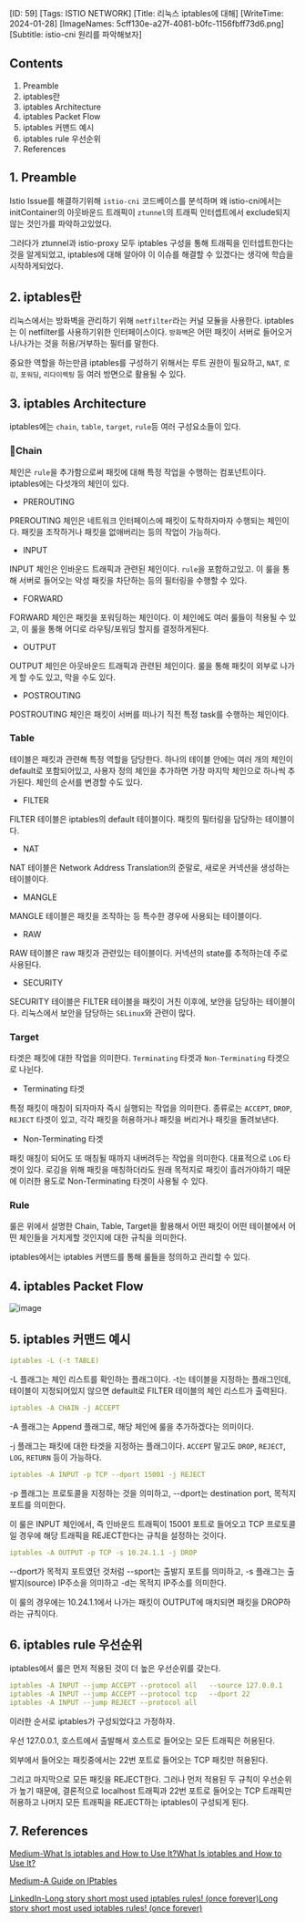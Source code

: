 [ID: 59]
[Tags: ISTIO NETWORK]
[Title: 리눅스 iptables에 대해]
[WriteTime: 2024-01-28]
[ImageNames: 5cff130e-a27f-4081-b0fc-1156fbff73d6.png]
[Subtitle: istio-cni 원리를 파악해보자]


## Contents

1. Preamble
2. iptables란
3. iptables Architecture
4. iptables Packet Flow 
5. iptables 커맨드 예시
6. iptables rule 우선순위
7. References

## 1. Preamble


Istio Issue를 해결하기위해 `istio-cni` 코드베이스를 분석하며 왜 istio-cni에서는 initContainer의 아웃바운드 트래픽이 `ztunnel`의 트래픽 인터셉트에서 exclude되지 않는 것인가를 파악하고있었다. 

그러다가 ztunnel과 istio-proxy 모두 iptables 구성을 통해 트래픽을 인터셉트한다는 것을 알게되었고, iptables에 대해 알아야 이 이슈를 해결할 수 있겠다는 생각에 학습을 시작하게되었다.

## 2. iptables란


리눅스에서는 방화벽을 관리하기 위해 `netfilter`라는 커널 모듈을 사용한다. iptables는 이 netfilter를 사용하기위한 인터페이스이다. `방화벽`은 어떤 패킷이 서버로 들어오거나/나가는 것을 허용/거부하는 필터를 말한다.

중요한 역할을 하는만큼 iptables를 구성하기 위해서는 루트 권한이 필요하고, `NAT`, `로깅`, `포워딩`, `리다이렉팅` 등 여러 방면으로 활용될 수 있다.

## 3. iptables Architecture


iptables에는 `chain`, `table`, `target`, `rule`등 여러 구성요소들이 있다.

### Chain


체인은 `rule`을 추가함으로써 패킷에 대해 특정 작업을 수행하는 컴포넌트이다. iptables에는 다섯개의 체인이 있다.


- PREROUTING

PREROUTING 체인은 네트워크 인터페이스에 패킷이 도착하자마자 수행되는 체인이다. 패킷을 조작하거나 패킷을 없애버리는 등의 작업이 가능하다.


- INPUT

INPUT 체인은 인바운드 트래픽과 관련된 체인이다. `rule`을 포함하고있고. 이 룰을 통해 서버로 들어오는 악성 패킷을 차단하는 등의 필터링을 수행할 수 있다.


- FORWARD

FORWARD 체인은 패킷을 포워딩하는 체인이다. 이 체인에도 여러 룰들이 적용될 수 있고, 이 룰을 통해 어디로 라우팅/포워딩 할지를 결정하게된다.


- OUTPUT

OUTPUT 체인은 아웃바운드 트래픽과 관련된 체인이다. 룰을 통해 패킷이 외부로 나가게 할 수도 있고, 막을 수도 있다.


- POSTROUTING

POSTROUTING 체인은 패킷이 서버를 떠나기 직전 특정 task를 수행하는 체인이다. 

### Table


테이블은 패킷과 관련해 특정 역할을 담당한다. 하나의 테이블 안에는 여러 개의 체인이 default로 포함되어있고, 사용자 정의 체인을 추가하면 가장 마지막 체인으로 하나씩 추가된다. 체인의 순서를 변경할 수도 있다.


- FILTER

FILTER 테이블은 iptables의 default 테이블이다. 패킷의 필터링을 담당하는 테이블이다.


- NAT

NAT 테이블은 Network Address Translation의 준말로, 새로운 커넥션을 생성하는 테이블이다.


- MANGLE

MANGLE 테이블은 패킷을 조작하는 등 특수한 경우에 사용되는 테이블이다.


- RAW

RAW 테이블은 raw 패킷과 관련있는 테이블이다. 커넥션의 state를 추적하는데 주로 사용된다.


- SECURITY

SECURITY 테이블은 FILTER 테이블을 패킷이 거친 이후에, 보안을 담당하는 테이블이다. 리눅스에서 보안을 담당하는 `SELinux`와 관련이 많다.

### Target


타겟은 패킷에 대한 작업을 의미한다. `Terminating` 타겟과 `Non-Terminating` 타겟으로 나뉜다.


- Terminating 타겟

특정 패킷이 매칭이 되자마자 즉시 실행되는 작업을 의미한다. 종류로는 `ACCEPT`, `DROP`, `REJECT` 타겟이 있고, 각각 패킷을 허용하거나 패킷을 버리거나 패킷을 돌려보낸다.


- Non-Terminating 타겟

패킷 매칭이 되어도 또 매칭될 때까지 내버려두는 작업을 의미한다. 대표적으로 `LOG` 타겟이 있다. 로깅을 위해 패킷을 매칭하더라도 원래 목적지로 패킷이 흘러가야하기 때문에 이러한 용도로 Non-Terminating 타겟이 사용될 수 있다.

### Rule


룰은 위에서 설명한 Chain, Table, Target을 활용해서 어떤 패킷이 어떤 테이블에서 어떤 체인들을 거치게할 것인지에 대한 규칙을 의미한다.

iptables에서는 iptables 커맨드를 통해 룰들을 정의하고 관리할 수 있다.

## 4. iptables Packet Flow


![image](https://res.craft.do/user/full/6deb5b3a-d995-5f97-e85b-e7c3c5f9702a/doc/B9CA67CA-CDD1-4ADF-8929-61EE6D8E6B9F/69A97DE6-62AF-4C71-9920-A47EB353F260_2/vuGROe1lG7oPE47Iu0W3HYIycmQoMWiOR7padkhJTmcz/Image.png)

## 5. iptables 커맨드 예시


```yaml
iptables -L (-t TABLE)
```


-L 플래그는 체인 리스트를 확인하는 플래그이다. -t는 테이블을 지정하는 플래그인데, 테이블이 지정되어있지 않으면 default로 FILTER 테이블의 체인 리스트가 출력된다.

```yaml
iptables -A CHAIN -j ACCEPT
```


-A 플래그는 Append 플래그로, 해당 체인에 룰을 추가하겠다는 의미이다.

-j 플래그는 패킷에 대한 타겟을 지정하는 플래그이다. `ACCEPT` 말고도 `DROP`, `REJECT`, `LOG`, `RETURN` 등이 가능하다.

```yaml
iptables -A INPUT -p TCP --dport 15001 -j REJECT
```


-p 플래그는 프로토콜을 지정하는 것을 의미하고, --dport는 destination port, 목적지 포트를 의미한다.

이 룰은 INPUT 체인에서, 즉 인바운드 트래픽이 15001 포트로 들어오고 TCP 프로토콜일 경우에 해당 트래픽을 REJECT한다는 규칙을 설정하는 것이다.

```yaml
iptables -A OUTPUT -p TCP -s 10.24.1.1 -j DROP
```


--dport가 목적지 포트였던 것처럼 --sport는 출발지 포트를 의미하고, -s 플래그는 출발지(source) IP주소을 의미하고 -d는 목적지 IP주소를 의미한다.

이 룰의 경우에는 10.24.1.1에서 나가는 패킷이 OUTPUT에 매치되면 패킷을 DROP하라는 규칙이다.

## 6. iptables rule 우선순위


iptables에서 룰은 먼저 적용된 것이 더 높은 우선순위를 갖는다.

```yaml
iptables -A INPUT --jump ACCEPT --protocol all   --source 127.0.0.1
iptables -A INPUT --jump ACCEPT --protocol tcp   --dport 22
iptables -A INPUT --jump REJECT --protocol all
```


이러한 순서로 iptables가 구성되었다고 가정하자.

우선 127.0.0.1, 호스트에서 출발해서 호스트로 들어오는 모든 트래픽은 허용된다.

외부에서 들어오는 패킷중에서는 22번 포트로 들어오는 TCP 패킷만 허용된다.

그리고 마지막으로 모든 패킷을 REJECT한다. 그러나 먼저 적용된 두 규칙이 우선순위가 높기 때문에, 결론적으로 localhost 트래픽과 22번 포트로 들어오는 TCP 트래픽만 허용하고 나머지 모든 트래픽을 REJECT하는 iptables이 구성되게 된다.

## 7. References


[Medium-What Is iptables and How to Use It?What Is iptables and How to Use It?](https://medium.com/skilluped/what-is-iptables-and-how-to-use-it-781818422e52)

[Medium-A Guide on IPtables](https://medium.com/@mzainkh/a-guide-on-iptables-c4babdc2ea9c)

[LinkedIn-Long story short most used iptables rules! (once forever)Long story short most used iptables rules! (once forever)](https://www.linkedin.com/pulse/iptables-commonly-used-rules-other-stories-short-once-zamani-rad/)
